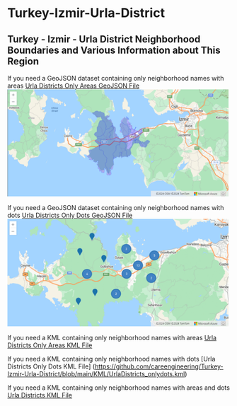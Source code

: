 # Turkey-Izmir-Urla-District

## Turkey - Izmir - Urla District Neighborhood Boundaries and Various Information about This Region

If you need a GeoJSON dataset containing only neighborhood names with areas [Urla Districts Only Areas GeoJSON File](https://github.com/careengineering/Turkey-Izmir-Urla-District/blob/main/GEOJSON/UrlaDistricts_onlyareas.geojson)
<img src="https://github.com/careengineering/Turkey-Izmir-Urla-District/blob/main/img/Geojson-UrlaDistricts_onlyareas.png" width="500" />

If you need a GeoJSON dataset containing only neighborhood names with dots [Urla Districts Only Dots GeoJSON File](https://github.com/careengineering/Turkey-Izmir-Urla-District/blob/main/GEOJSON/UrlaDistricts_onlydots.geojson)
<img src="https://github.com/careengineering/Turkey-Izmir-Urla-District/blob/main/img/Geojson-UrlaDistricts_onlydots.png" width="500" />

If you need a KML containing only neighborhood names with areas [Urla Districts Only Areas KML File](https://github.com/careengineering/Turkey-Izmir-Urla-District/blob/main/KML/UrlaDistricts_onlyareas.kml)

If you need a KML containing only neighborhood names with dots [Urla Districts Only Dots KML File] (https://github.com/careengineering/Turkey-Izmir-Urla-District/blob/main/KML/UrlaDistricts_onlydots.kml)

If you need a KML containing only neighborhood names with areas and dots [Urla Districts KML File](https://github.com/careengineering/Turkey-Izmir-Urla-District/blob/main/KML/UrlaDistricts.kml)
